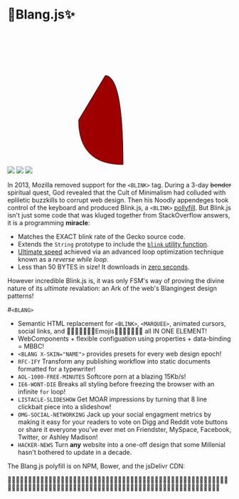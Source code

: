 <blink>💎Blang.js✨</blink>
======================================================
<img src="https://img.shields.io/badge/build-passing-green.svg">
<img src="https://img.shields.io/badge/coverage-100%25-green.svg">
<img src="https://img.shields.io/packagist/dm/doctrine/orm.svg">

<svg width="320" height="320" viewBox="0 0 320 320">
    <path
        fill="#FFFFFF" stroke="#000"
        d="M160,100 Q200,100,200,300 Q100,300,100,200 Z">
        <animate
            attributeType="XML"
            attributeName="fill"
            values="#800;#f00;#800;#800"
            dur="0.8s"
            repeatCount="indefinite"/>
        </path>
 </svg>

In 2013, Mozilla removed support for the `<BLINK>` tag. During a 3-day ~~bender~~ spiritual quest, God revealed that the Cult of Minimalism had colluded with epliletic buzzkills to corrupt web design. Then his Noodly appendeges took control of the keyboard and produced <blink>Blink.js</blink>, a `<BLINK>` <a href="https://en.wikipedia.org/wiki/Polyfill">pollyfill</a>.  But <blink>Blink.js</blink> isn't just some code that was kluged together from StackOverflow answers, it is a programming **miracle**:

* Matches the EXACT blink rate of the Gecko source code. 
* Extends the `String` prototype to include the [`blink` utility function](blink()).
* [Ultimate speed](loop) achieved via an advanced loop optimization technique known as a *reverse while loop*.
* Less than 50 BYTES in size!  It downloads in [zero seconds](http://www.download-time.com/).

However incredible <blink>Blink.js</blink> is, it was only FSM's way of proving the divine nature of its *ultimate* revalation: an Ark of the web's Blangingest design patterns!

#`<BLANG>`

* Semantic HTML replacement for `<BLINK>`, `<MARQUEE>`, animated cursors, social links, and 🛅🛅🛅🛅🛅🛅🛅Emojis🛅🛅🛅🛅🛅🛅🛅 all IN ONE ELEMENT!
* WebComponents + flexible configuation using properties + data-binding = MBBC!
* `<BLANG X-SKIN="NAME">` provides presets for every web design epoch!
 * `RFC-IFY` Transform any publishing workflow into static documents formatted for a typewriter!
 * `AOL-1000-FREE-MINUTES` Softcore porn at a blazing 15Kb/s!
 * `IE6-WONT-DIE` Breaks all styling before freezing the browser with an infinite `for` loop! 
 * `LISTACLE-SLIDESHOW` Get MOAR impressions by turning that 8 line clickbait piece into a slideshow!
 * `OMG-SOCIAL-NETWORKING` Jack up your social engagment metrics by making it easy for your readers to vote on Digg and Reddit vote buttons or share it everyone you've ever met on Friendster, MySpace, Facebook, Twitter, or Ashley Madison!
 * `HACKER-NEWS` Turn **any** website into a one-off design that some Millenial hasn't bothered to update in a decade.

The Blang.js polyfill is on NPM, Bower, and the jsDelivr CDN:
    
🛅🛅🛅🛅🛅🛅🛅🛅🛅🛅🛅🛅🛅🛅🛅🛅🛅🛅🛅🛅🛅🛅🛅🛅🛅🛅🛅🛅🛅🛅🛅🛅🛅🛅🛅🛅🛅🛅🛅🛅🛅🛅🛅🛅🛅🛅🛅🛅🛅🛅🛅🛅🛅🛅🛅🛅🛅🛅🛅🛅🛅🛅🛅🛅🛅🛅🛅🛅🛅🛅🛅🛅🛅🛅🛅🛅🛅🛅🛅🛅🛅🛅🛅🛅🛅🛅🛅🛅🛅🛅🛅🛅🛅🛅🛅🛅🛅🛅🛅🛅🛅🛅🛅🛅🛅🛅

[css2]: https://www.w3.org/TR/CSS21/text.html#lining-striking-props
[blink()]: https://developer.mozilla.org/en-US/docs/Web/JavaScript/Reference/Global_Objects/String/blink
[loop]: https://jsperf.com/while-reverse-vs-for-cached-length
[temple]: http://www.templeos.org
[semantic-html]: https://en.wikipedia.org/wiki/Semantic_HTML
